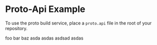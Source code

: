  # Proto-Api Example 

To use the proto build service, place a `proto.api` file in the root of your repository.

foo
bar
baz
asda
asdas
asdsad
asdas
